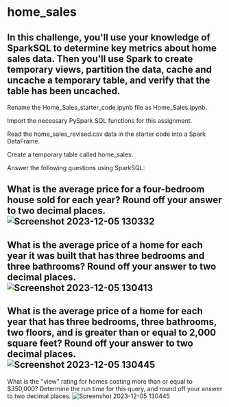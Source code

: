 # home_sales
In this challenge, you'll use your knowledge of SparkSQL to determine key metrics about home sales data. Then you'll use Spark to create temporary views, partition the data, cache and uncache a temporary table, and verify that the table has been uncached.
---
Rename the Home_Sales_starter_code.ipynb file as Home_Sales.ipynb.

Import the necessary PySpark SQL functions for this assignment.

Read the home_sales_revised.csv data in the starter code into a Spark DataFrame.

Create a temporary table called home_sales.

Answer the following questions using SparkSQL:

What is the average price for a four-bedroom house sold for each year? Round off your answer to two decimal places.
![Screenshot 2023-12-05 130332](https://github.com/Faith-Hall/home_sales/assets/135525815/27433bb2-73e8-4454-8272-4c3bb04172c3)
---

What is the average price of a home for each year it was built that has three bedrooms and three bathrooms? Round off your answer to two decimal places.
![Screenshot 2023-12-05 130413](https://github.com/Faith-Hall/home_sales/assets/135525815/f1008179-df1f-4b7e-ae75-7371d3f8d78f)
---

What is the average price of a home for each year that has three bedrooms, three bathrooms, two floors, and is greater than or equal to 2,000 square feet? Round off your answer to two decimal places.
![Screenshot 2023-12-05 130445](https://github.com/Faith-Hall/home_sales/assets/135525815/d8e78f6c-b1de-437d-8b0d-440915fd5005)
---

What is the "view" rating for homes costing more than or equal to $350,000? Determine the run time for this query, and round off your answer to two decimal places.
![Screenshot 2023-12-05 130445](https://github.com/Faith-Hall/home_sales/assets/135525815/05d7647f-5e1b-40bc-8b12-486a25017ea6)

